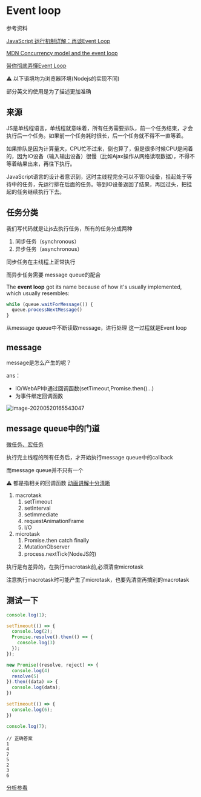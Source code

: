# Event loop

参考资料

[JavaScript 运行机制详解：再谈Event Loop](http://www.ruanyifeng.com/blog/2014/10/event-loop.html)

[MDN Concurrency model and the event loop](https://developer.mozilla.org/en-US/docs/Web/JavaScript/EventLoop)

[带你彻底弄懂Event Loop](https://juejin.im/post/5b8f76675188255c7c653811)

⚠️ 以下语境均为浏览器环境(Nodejs的实现不同)

部分英文的使用是为了描述更加准确



## 来源

JS是单线程语言，单线程就意味着，所有任务需要排队，前一个任务结束，才会执行后一个任务。如果前一个任务耗时很长，后一个任务就不得不一直等着。

如果排队是因为计算量大，CPU忙不过来，倒也算了，但是很多时候CPU是闲着的，因为IO设备（输入输出设备）很慢（比如Ajax操作从网络读取数据），不得不等着结果出来，再往下执行。

JavaScript语言的设计者意识到，这时主线程完全可以不管IO设备，挂起处于等待中的任务，先运行排在后面的任务。等到IO设备返回了结果，再回过头，把挂起的任务继续执行下去。



## 任务分类

我们写代码就是让js去执行任务，所有的任务分成两种

1. 同步任务（synchronous）
2. 异步任务（asynchronous）





同步任务在主线程上正常执行

而异步任务需要 message queue的配合

The **event loop** got its name because of how it's usually implemented, which usually resembles:

```js
while (queue.waitForMessage()) {
  queue.processNextMessage()
}
```

从message queue中不断读取message，进行处理 这一过程就是Event loop



## message

message是怎么产生的呢？

ans：

- IO/WebAPI中通过回调函数(setTimeout,Promise.then()...)
- 为事件绑定回调函数



![image-20200520165543047](http://picbed.sedationh.cn/image-20200520165543047.png)



## message queue中的门道

[微任务、宏任务](https://juejin.im/post/5b73d7a6518825610072b42b)

执行完主线程的所有任务后，才开始执行message queue中的callback

而message queue并不只有一个

⚠️ 都是指相关的回调函数 [动画讲解十分清晰](https://jakearchibald.com/2015/tasks-microtasks-queues-and-schedules/#level-1-bossfight)



1. macrotask
   1. setTimeout
   2. setInterval
   3. setImmediate 
   4. requestAnimationFrame 
   5. I/O
2. microtask
   1. Promise.then catch finally
   2. MutationObserver
   3. process.nextTick(NodeJS的)



执行是有差异的，在执行macrotask前,必须清空microtask

注意执行macrotask时可能产生了microtask，也要先清空再搞别的macrotask



## 测试一下

```js
console.log(1);

setTimeout(() => {
  console.log(2);
  Promise.resolve().then(() => {
    console.log(3)
  });
});

new Promise((resolve, reject) => {
  console.log(4)
  resolve(5)
}).then((data) => {
  console.log(data);
})

setTimeout(() => {
  console.log(6);
})

console.log(7);

```

```
// 正确答案
1
4
7
5
2
3
6
```

[分析参看](https://jakearchibald.com/2015/tasks-microtasks-queues-and-schedules/#level-1-bossfight)